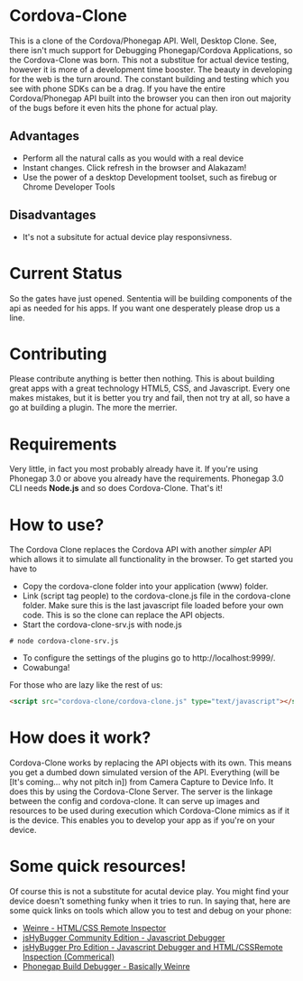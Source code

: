 Cordova-Clone
=============

This is a clone of the Cordova/Phonegap API. Well, Desktop Clone. See, there isn't much support for Debugging Phonegap/Cordova Applications, so the Cordova-Clone was born. This not a substitue for actual device testing, however it is more of a development time booster. The beauty in developing for the web is the turn around. The constant building and testing which you see with phone SDKs can be a drag. If you have the entire Cordova/Phonegap API built into the browser you can then iron out majority of the bugs before it even hits the phone for actual play. 

## Advantages
* Perform all the natural calls as you would with a real device
* Instant changes. Click refresh in the browser and Alakazam! 
* Use the power of a desktop Development toolset, such as firebug or Chrome Developer Tools

## Disadvantages
* It's not a subsitute for actual device play responsivness.

Current Status
==============

So the gates have just opened. Sententia will be building components of the api as needed for his apps. If you want one desperately please drop us a line. 

Contributing
=============

Please contribute anything is better then nothing. This is about building great apps with a great technology HTML5, CSS, and Javascript. Every one makes mistakes, but it is better you try and fail, then not try at all, so have a go at building a plugin. The more the merrier.


Requirements
============

Very little, in fact you most probably already have it. If you're using Phonegap 3.0 or above you already have the requirements. Phonegap 3.0 CLI needs **Node.js** and so does Cordova-Clone. That's it!


How to use?
============

The Cordova Clone replaces the Cordova API with another *simpler* API which allows it to simulate all functionality in the browser. To get started you have to
* Copy the cordova-clone folder into your application (www) folder. 
* Link (script tag people) to the cordova-clone.js file in the cordova-clone folder. Make sure this is the last javascript file loaded before your own code. This is so the clone can replace the API objects.
* Start the cordova-clone-srv.js with node.js
````
# node cordova-clone-srv.js
````
* To configure the settings of the plugins go to http://localhost:9999/.
* Cowabunga!

For those who are lazy like the rest of us:

```html
<script src="cordova-clone/cordova-clone.js" type="text/javascript"></script>
```

How does it work?
=================

Cordova-Clone works by replacing the API objects with its own. This means you get a dumbed down simulated version of the API. Everything (will be [It's coming... why not pitch in]) from Camera Capture to Device Info. It does this by using the Cordova-Clone Server. The server is the linkage between the config and cordova-clone. It can serve up images and resources to be used during execution which Cordova-Clone mimics as if it is the device. This enables you to develop your app as if you're on your device. 

Some quick resources!
======================

Of course this is not a substitute for acutal device play. You might find your device doesn't something funky when it tries to run. In saying that, here are some quick links on tools which allow you to test and debug on your phone:

* [Weinre - HTML/CSS Remote Inspector](http://people.apache.org/~pmuellr/weinre/docs/latest/)
* [jsHyBugger Community Edition - Javascript Debugger](http://www.jshybugger.org/)
* [jsHyBugger Pro Edition - Javascript Debugger and HTML/CSSRemote Inspection (Commerical)](https://www.jshybugger.com/#/)
* [Phonegap Build Debugger - Basically Weinre](http://phonegap.com) 

